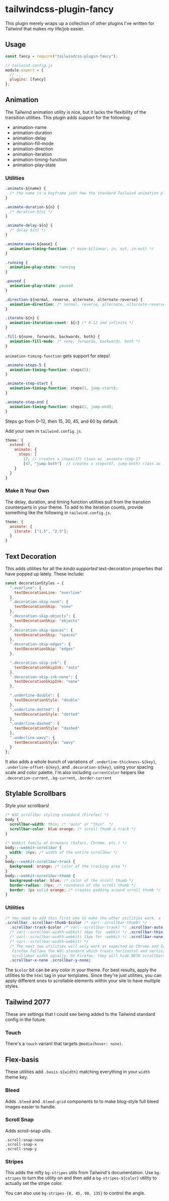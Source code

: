 # tailwindcss-plugin-fancy

This plugin merely wraps up a collection of other plugins I've written for
Tailwind that makes my life/job easier.

## Usage

```javascript
const fancy = require("tailwindcss-plugin-fancy");

// tailwind.config.js
module.export = {
  // ...
  plugins: [fancy]
};
```

## Animation

The Tailwind animation utility is nice, but it lacks the flexibility of the
transition utilities. This plugin adds support for the following:

- animation-name
- animation-duration
- animation-delay
- animation-fill-mode
- animation-direction
- animation-iteration
- animation-timing-function
- animation-play-state

### Utilities

```css
.animate-${name} {
  /* the name is a keyframe just how the standard Tailwind animation plugin requires */
}

.animate-duration-${n} {
  /* duration-${n} */
}

.animate-delay-${n} {
  /* delay-${n} */
}

.animate-ease-${ease} {
  animation-timing-function: /* ease-${linear, in, out, in-out} */
}

.running {
  animation-play-state: running
}

.paused {
  animation-play-state: paused
}

.direction-${normal, reverse, alternate, alternate-reverse} {
  animation-direction: /* normal, reverse, alternate, alternate-reverse */
}

.iterate-${n} {
  animation-iteration-count: ${n} /* 0-12 and infinite */
}

.fill-${none, forwards, backwards, both} {
  animation-fill-mode: /* none, forwards, backwards, both */
}
```

`animation-timing-function` gets support for steps!

```css
.animate-steps-5 {
  animation-timing-function: steps(5);
}

.animate-step-start {
  animation-timing-function: steps(1, jump-start);
}

.animate-step-end {
  animation-timing-function: steps(1, jump-end);
}
```

Steps go from 0–12, then 15, 30, 45, and 60 by default.

Add your own in `tailwind.config.js`.

```javascript
theme: {
  extend: {
    animate: {
      steps: [
        17, // creates a steps(17) class as .animate-step-17
        [47, "jump-both"]  // creates a steps(47, jump-both) class as .animate-step-47-jump-both
    }
  }
}
```

### Make It Your Own

The delay, duration, and timing function utilities pull from the transtion
counterparts in your theme. To add to the iteration counts, provide something
like the following in `tailwind.config.js`.

```javascript
theme: {
  animate: {
    iterate: ["1.5", "2.5"];
  }
}
```

## Text Decoration

This adds utilities for all the _kinda supported_ text-decoration properties
that have popped up lately. These include:

```javascript
const decorationStyles = {
  ".overline": {
    textDecorationLine: "overline"
  },
  ".decoration-skip-none": {
    textDecorationSkip: "none"
  },
  ".decoration-skip-objects": {
    textDecorationSkip: "objects"
  },
  ".decoration-skip-spaces": {
    textDecorationSkip: "spaces"
  },
  ".decoration-skip-edges": {
    textDecorationSkip: "edges"
  },

  ".decoration-skip-ink": {
    textDecorationSkipInk: "auto"
  },
  ".decoration-skip-ink-none": {
    textDecorationSkipInk: "none"
  },

  ".underline-double": {
    textDecorationStyle: "double"
  },
  ".underline-dotted": {
    textDecorationStyle: "dotted"
  },
  ".underline-dashed": {
    textDecorationStyle: "dashed"
  },
  ".underline-wavy": {
    textDecorationStyle: "wavy"
  }
};
```

It also adds a whole bunch of variations of `.underline-thickness-${key}`,
`.underline-offset-${key}`, and `.decoration-${key}`, using your spacing scale
and color palette. I'm also including `currentColor` helpers like
`.decoration-current`, `.bg-current`, `.border-current`

## Stylable Scrollbars

Style your scrollbars!

```css
/* W3C scrollbar styling standard (Firefox) */
body {
  scrollbar-width: thin; /* "auto" or "thin"  */
  scrollbar-color: blue orange; /* scroll thumb & track */
}

/* Webkit family of browsers (Safari, Chrome, etc.) */
body::-webkit-scrollbar {
  width: 16px; /* width of the entire scrollbar */
}
body::-webkit-scrollbar-track {
  background: orange; /* color of the tracking area */
}
body::-webkit-scrollbar-thumb {
  background-color: blue; /* color of the scroll thumb */
  border-radius: 20px; /* roundness of the scroll thumb */
  border: 3px solid orange; /* creates padding around scroll thumb */
}
```

### Utilities

```css
/* You need to add this first one to make the other utilities work, a la Tailwind's transform utility.) */
.scrollbar .scrollbar-thumb-$color /* var(--scrollbar-thumb) */
  .scrollbar-track-$color /* var(--scrollbar-track) */ .scrollbar-auto
  /* var(--scrollbar-width-webkit) 16px for -webkit */ .scrollbar-thin
  /* var(--scrollbar-width-webkit) 11px for -webkit */ .scrollbar-none
  /* var(--scrollbar-width-webkit) */
  /* The next two utilities will only work as expected on Chrome and Safari.
   Firefox follows the W3C standard which treats horizontal and vertical
   scrollabar width equally. On Firefox, they will hide BOTH scrollbars. */
  .scrollbar-x-none .scrollbar-y-none;
```

The `$color` bit can be any color in your theme. For best results, apply the utilities to the `html` tag in your templates. Since they're just utilities, you can apply different ones to scrollable elements within your site to have multiple styles.

## Tailwind 2077

These are settings that I could see being added to the Tailwind standard config
in the future.

### Touch

There's a `touch` variant that targets `@media(hover: none)`.

## Flex-basis

These utilities add `.basis-${width}` matching everything in your `width` theme key.

### Bleed

Adds `.bleed` and `.bleed-grid` components to to make blog-style full bleed images easier to handle.

### Scroll Snap

Adds scroll-snap utils.

```
.scroll-snap-none
.scroll-snap-x
.scroll-snap-y
```

### Stripes

This adds the nifty `bg-stripes` utils from Tailwind's documentation. Use `bg-stripes` to turn the utility on and then add a `bg-stripes-${color}` utility to actually set the stripe color.

You can also use `bg-stripes-{0, 45, 90, 135}` to control the angle.
